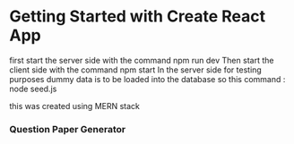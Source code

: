 # Getting Started with Create React App



first start the server side with the command npm run dev 
Then start the client side with the command npm start
In the server side for testing purposes dummy data is to be loaded into the database so this command : node seed.js

this was created using MERN stack 

### Question Paper Generator
